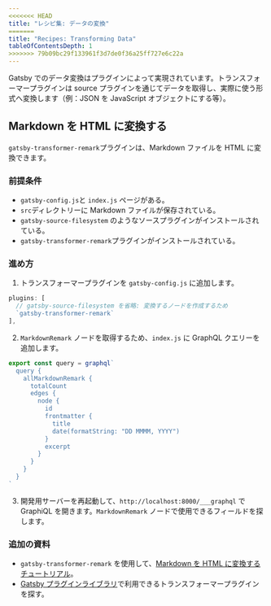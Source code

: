 ```yaml
---
<<<<<<< HEAD
title: "レシピ集: データの変換"
=======
title: "Recipes: Transforming Data"
tableOfContentsDepth: 1
>>>>>>> 79b09bc29f133961f3d7de0f36a25ff727e6c22a
---
```


Gatsby でのデータ変換はプラグインによって実現されています。トランスフォーマープラグインは source プラグインを通じてデータを取得し、実際に使う形式へ変換します（例：JSON を JavaScript オブジェクトにする等）。

## Markdown を HTML に変換する

`gatsby-transformer-remark`プラグインは、Markdown ファイルを HTML に変換できます。

### 前提条件

- `gatsby-config.js`と `index.js` ページがある。
- `src`ディレクトリーに Markdown ファイルが保存されている。
- `gatsby-source-filesystem` のようなソースプラグインがインストールされている。
- `gatsby-transformer-remark`プラグインがインストールされている。

### 進め方

1. トランスフォーマープラグインを `gatsby-config.js` に追加します。

```js:title=gatsby-config.js
plugins: [
  // gatsby-source-filesystem を省略: 変換するノードを作成するため
  `gatsby-transformer-remark`
],
```

2. `MarkdownRemark` ノードを取得するため、`index.js` に GraphQL クエリーを追加します。

```jsx:title=src/pages/index.js
export const query = graphql`
  query {
    allMarkdownRemark {
      totalCount
      edges {
        node {
          id
          frontmatter {
            title
            date(formatString: "DD MMMM, YYYY")
          }
          excerpt
        }
      }
    }
  }
`
```

3. 開発用サーバーを再起動して、`http://localhost:8000/___graphql` で GraphiQL を開きます。`MarkdownRemark` ノードで使用できるフィールドを探します。

### 追加の資料

- `gatsby-transformer-remark` を使用して、[Markdown を HTML に変換するチュートリアル](/tutorial/part-six/#transformer-plugins)。
- [Gatsby プラグインライブラリ](/plugins/?=transformer)で利用できるトランスフォーマープラグインを探す。
